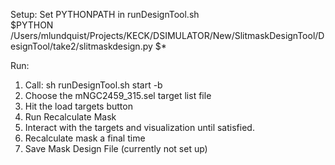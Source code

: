 Setup:
Set PYTHONPATH in  runDesignTool.sh  
      $PYTHON /Users/mlundquist/Projects/KECK/DSIMULATOR/New/SlitmaskDesignTool/DesignTool/take2/slitmaskdesign.py $*

Run:
1) Call: sh runDesignTool.sh start -b
2) Choose the mNGC2459_315.sel target list file
3) Hit the load targets button
4) Run Recalculate Mask
5) Interact with the targets and visualization until satisfied.
6) Recalculate mask a final time
7) Save Mask Design File (currently not set up)


